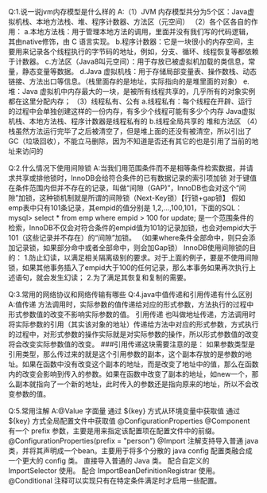 Q:1.说一说jvm内存模型是什么样的
A:（1）JVM 内存模型共分为5个区：Java虚拟机栈、本地方法栈、堆、程序计数器、方法区（元空间）
  （2）各个区各自的作用：
  a.本地方法栈：用于管理本地方法的调用，里面并没有我们写的代码逻辑，其由native修饰，由 C 语言实现。
  b.程序计数器：它是一块很小的内存空间，主要用来记录各个线程执行的字节码的地址，例如，分支、循环、线程恢复等都依赖于计数器。
  c.方法区（Java8叫元空间）：用于存放已被虚拟机加载的类信息，常量，静态变量等数据。
  d.Java 虚拟机栈：用于存储局部变量表、操作数栈、动态链接、方法出口等信息。（栈里面存的是地址，实际指向的是堆里面的对象）
  e.堆：Java 虚拟机中内存最大的一块，是被所有线程共享的，几乎所有的对象实例都在这里分配内存；
  （3）线程私有、公有
  a.线程私有：每个线程在开辟、运行的过程中会单独创建这样的一份内存，有多少个线程可能有多少个内存
  Java虚拟机栈、本地方法栈、程序计数器是线程私有的
  b.线程全局共享的
  堆和方法区
  （4）栈虽然方法运行完毕了之后被清空了，但是堆上面的还没有被清空，所以引出了GC（垃圾回收），不能立马删除，因为不知道是否还有其它的也是引用了当前的地址来访问的
  
Q:2.什么情况下使用间隙锁
A:当我们用范围条件而不是相等条件检索数据，并请求共享或排他锁时，InnoDB会给符合条件的已有数据记录的索引项加锁
  对于键值在条件范围内但并不存在的记录，叫做“间隙（GAP)”，InnoDB也会对这个“间隙”加锁，这种锁机制就是所谓的间隙锁（Next-Key锁）【行锁+gap锁】
  假如emp表中只有101条记录，其empid的值分别是 1,2,...,100,101，下面的SQL：
  mysql> select * from emp where empid > 100 for update;
  是一个范围条件的检索，InnoDB不仅会对符合条件的empid值为101的记录加锁，也会对empid大于101（这些记录并不存在）的“间隙”加锁。
  （如果where条件全部命中，则只会添加记录锁，如果部分命中或者全部命中，则会加Gap锁）
  InnoDB使用间隙锁的目的：
  1.防止幻读，以满足相关隔离级别的要求。对于上面的例子，要是不使用间隙锁，如果其他事务插入了empid大于100的任何记录，那么本事务如果再次执行上述语句，就会发生幻读；
  2.为了满足其恢复和复制的需要。
  
Q:3.常用的网络协议和网络传输有哪些
Q:4.java中值传递和引用传递有什么区别
A:值传递 方法调用时，实际参数的值传递给对应的形式参数，方法执行的过程中形式参数值的改变不影响实际参数的值。
  引用传递  也叫做地址传递，方法调用时将实际参数的引用（其实该对象的地址）传递给方法中对应的形式参数，方式执行的过程中，对形式参数的操作实际就是对实际参数的操作，所以形式参数值的改变将会改变实际参数值的改变。
  ###引用传递这块需要注意的是：
  如果参数类型是引用类型，那么传过来的就是这个引用参数的副本，这个副本存放的是参数的地址。如果在函数中没有改变这个副本的地址，而是改变了地址中的值，那么在函数内的改变会影响到传入的参数。如果在函数中改变了副本的地址，如new一个，那么副本就指向了一个新的地址，此时传入的参数还是指向原来的地址，所以不会改变参数的值。

Q:5.常用注解
A:@Value  字面量 通过 ${key} 方式从环境变量中获取值 通过 ${key} 方式全局配置文件中获取值
  @ConfigurationProperties @Component 有一个 prefix 参数，主要是用来指定该配置项在配置文件中的前缀。 @ConfigurationProperties(prefix = "person") 
  @Import  注解支持导入普通 java 类，并将其声明成一个bean。主要用于将多个分散的 java config 配置类融合成一个更大的 config 类。
           直接导入普通的 Java 类。 
           配合自定义的 ImportSelector 使用。
           配合 ImportBeanDefinitionRegistrar 使用。
  @Conditional 注释可以实现只有在特定条件满足时才启用一些配置。